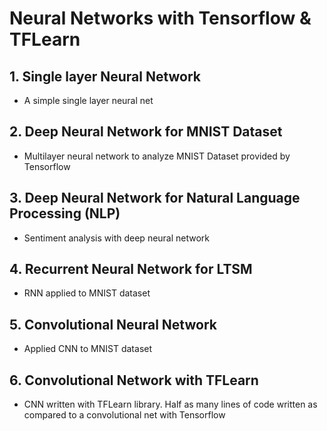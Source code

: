 Neural Networks with Tensorflow & TFLearn
======

## 1. Single layer Neural Network
 - A simple single layer neural net

## 2. Deep Neural Network for MNIST Dataset
 - Multilayer neural network to analyze MNIST Dataset provided by Tensorflow

## 3. Deep Neural Network for Natural Language Processing (NLP)
 - Sentiment analysis with deep neural network

## 4. Recurrent Neural Network for LTSM
 - RNN applied to MNIST dataset

## 5. Convolutional Neural Network
 - Applied CNN to MNIST dataset

## 6. Convolutional Network with TFLearn
 - CNN written with TFLearn library. Half as many lines of code written as compared to a convolutional net with Tensorflow
